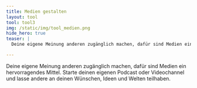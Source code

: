 ```yaml
---
title: Medien gestalten
layout: tool
tool: tool3
img: /static/img/tool_medien.png
hide_hero: true
teaser: |
  Deine eigene Meinung anderen zugänglich machen, dafür sind Medien ein hervorragendes Mittel. Starte deinen eigenen Podcast oder Videochannel und lasse andere an deinen Wünschen, Ideen und Welten teilhaben.

---
```


Deine eigene Meinung anderen zugänglich machen, dafür sind Medien ein hervorragendes Mittel. Starte deinen eigenen Podcast oder Videochannel und lasse andere an deinen Wünschen, Ideen und Welten teilhaben.

